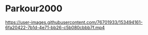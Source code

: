 # Parkour2000


https://user-images.githubusercontent.com/76701933/153494161-6fa20422-7b1d-4e71-bb26-c5b080cbbb7f.mp4
